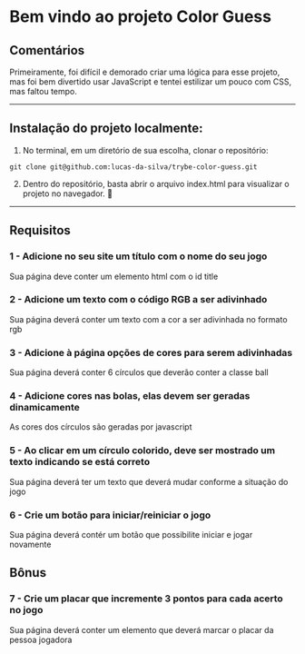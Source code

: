 # Bem vindo ao projeto Color Guess

## Comentários
Primeiramente, foi difícil e demorado criar uma lógica para esse projeto, mas foi bem divertido usar JavaScript e tentei estilizar um pouco com CSS, mas faltou tempo.

---

## Instalação do projeto localmente:

1. No terminal, em um diretório de sua escolha, clonar o repositório:

```
git clone git@github.com:lucas-da-silva/trybe-color-guess.git
```

2. Dentro do repositório, basta abrir o arquivo index.html para visualizar o projeto no navegador. :rocket:

--- 

## Requisitos

### 1 - Adicione no seu site um título com o nome do seu jogo

Sua página deve conter um elemento html com o id title

### 2 - Adicione um texto com o código RGB a ser adivinhado

Sua página deverá conter um texto com a cor a ser adivinhada no formato rgb

### 3 - Adicione à página opções de cores para serem adivinhadas

Sua página deverá conter 6 círculos que deverão conter a classe ball

### 4 - Adicione cores nas bolas, elas devem ser geradas dinamicamente

As cores dos círculos são geradas por javascript

### 5 - Ao clicar em um círculo colorido, deve ser mostrado um texto indicando se está correto


Sua página deverá ter um texto que deverá mudar conforme a situação do jogo

### 6 - Crie um botão para iniciar/reiniciar o jogo

Sua página deverá contér um botão que possibilite iniciar e jogar novamente

## Bônus

### 7 - Crie um placar que incremente 3 pontos para cada acerto no jogo

Sua página deverá conter um elemento que deverá marcar o placar da pessoa jogadora
